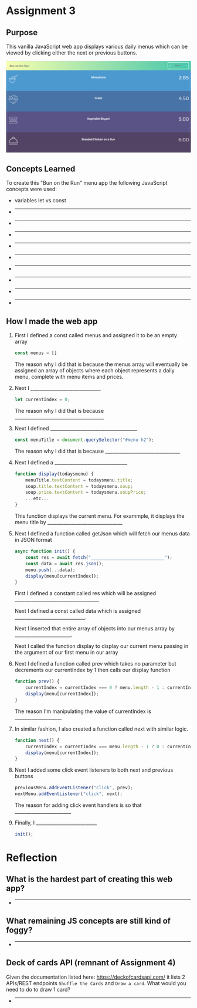 # Assignment 3

## Purpose

This vanilla JavaScript web app displays various daily menus which can be viewed by clicking either the next or previous buttons.  

![Application's Screenshot](app.png)

## Concepts Learned

To create this "Bun on the Run" menu app the following JavaScript concepts were used:
- variables let vs const
- _______________
- _______________
- _______________
- _______________
- _______________
- _______________
- _______________
- _______________
- _______________

## How I made the web app

1. First I defined a const called menus and assigned it to be an empty array
    ```js
    const menus = []
    ```
    The reason why I did that is because the menus array will eventually be assigned an array of objects where each object represents a daily menu, complete with menu items and prices.

1. Next I ______________________________
    ```js
    let currentIndex = 0;
    ```
    The reason why I did that is because ______________________________________
    

1. Next I defined _____________________________________
    ```js
    const menuTitle = document.querySelector("#menu h2");
    ```
    The reason why I did that is because ________________________________

1. Next I defined a _______________________________
    ```js
    function display(todaysmenu) {
        menuTitle.textContent = todaysmenu.title;
        soup.title.textContent = todaysmenu.soup;
        soup.price.textContent = todaysmenu.soupPrice;
        ...etc...
    }
    ```
    This function displays the current menu.  For exammple, it displays the menu title by ________________________________

1. Next I defined a function called getJson which will fetch our menus data in JSON format
    ```js
    async function init() {
        const res = await fetch("____________________________");
        const data = await res.json();
        menu.push(...data);
        display(menu[currentIndex]);
    }
    ```
    First I defined a constant called res which will be assigned ____________________________________
    
    Next I defined a const called data which is assigned ______________________________.

    Next I inserted that entire array of objects into our menus array by ________________________.  

    Next I called the function display to display our current menu passing in the argument of our first menu in our array

1.  Next I defined a function called prev which takes no parameter but decrements our currentIndex by 1 then calls our display function
    ```js
    function prev() {
        currentIndex = currentIndex === 0 ? menu.length - 1 : currentIndex - 1;
        display(menu[currentIndex]);
    }
    ```
    The reason I'm manipulating the value of currentIndex is ____________________

1.  In similar fashion, I also created a function called next with similar logic.
    ```js
    function next() {
        currentIndex = currentIndex === menu.length - 1 ? 0 : currentIndex + 1;
        display(menu[currentIndex]);
    }
    ```

1.  Next I added some click event listeners to both next and previous buttons
    ```js
    previousMenu.addEventListener("click", prev);
    nextMenu.addEventListener("click", next);
    ```
    The reason for adding click event handlers is so that ________________________

1.  Finally, I __________________________
    ```js
    init();
    ```

# Reflection
## What is the hardest part of creating this web app?
- _________________________________

## What remaining JS concepts are still kind of foggy?
- ______________________________________

## Deck of cards API (remnant of Assignment 4)
Given the documentation listed here: https://deckofcardsapi.com/ it lists 2 APIs/REST endpoints `Shuffle the Cards` and `Draw a card`.  What would you need to do to draw 1 card?
- ________________________________________

